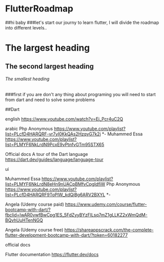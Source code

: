 # FlutterRoadmap
##hi baby 
###let's start our journy to learn flutter, I will divide the roadmap into different levels..

# The largest heading
## The second largest heading
###### The smallest heading

###first if you are don't any thing about programing you will need to start from dart and need to solve some problems

##Dart 

english https://www.youtube.com/watch?v=Ej_Pcr4uC2Q

arabic
Php Anonymous  https://www.youtube.com/playlist?list=PLcfD4HARQRF-vr7yI0KkQAs2HzqyG7k2j *-
Muhammed Essa  https://www.youtube.com/playlist?list=PLMYF6NkLrdN9PcxE9vPtnfvGTm95STX65

Official docs
A tour of the Dart language  https://dart.dev/guides/language/language-tour


ui

Muhammed Essa https://www.youtube.com/playlist?list=PLMYF6NkLrdN8eHn9nUACpBMfvCpgIdfiW
Php Anonymous https://www.youtube.com/playlist?list=PLcfD4HARQRF9ToPIW_kdQjBg6ARV2BXYL *-


Angela (Udemy course paid) https://www.udemy.com/course/flutter-bootcamp-with-dart/?fbclid=IwAR0vwfBwCpg1ES_5FdZyyBYzFILsq7mZ1gLLKZ2xWmQdM-BQvhUuHTenNGQ

Angela (Udemy course free)  https://shareappscrack.com/the-complete-flutter-development-bootcamp-with-dart/?token=60182277


official docs 

Flutter documentation https://flutter.dev/docs
